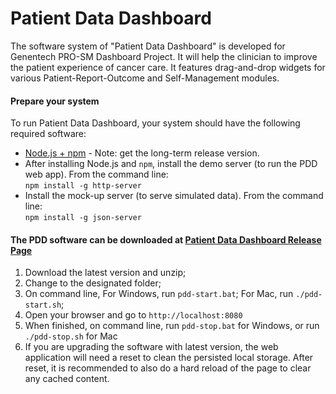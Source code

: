 # Patient Data Dashboard

The software system of "Patient Data Dashboard" is developed for Genentech PRO-SM Dashboard Project. It will help the clinician to improve the patient experience of cancer care. It features drag-and-drop widgets for various Patient-Report-Outcome and Self-Management modules.

#### Prepare your system
To run Patient Data Dashboard, your system should have the following required software:
- [Node.js + npm](https://www.npmjs.com/get-npm) - Note: get the long-term release version.
- After installing Node.js and `npm`, install the demo server (to run the PDD web app). From the command line:  
  `npm install -g http-server`
- Install the mock-up server (to serve simulated data). From the command line:  
    `npm install -g json-server`

#### The PDD software can be downloaded at [Patient Data Dashboard Release Page](https://github.com/kgrid/dashboard/releases)

1. Download the latest version and unzip;
2. Change to the designated folder;
3. On command line,
    For Windows, run `pdd-start.bat`;
    For Mac, run `./pdd-start.sh`;
4. Open your browser and go to `http://localhost:8080`
5. When finished, on command line, run `pdd-stop.bat` for Windows, or run `./pdd-stop.sh` for Mac
6. If you are upgrading the software with latest version, the web application will need a reset to clean the persisted local storage.
After reset, it is recommended to also do a hard reload of the page to clear any cached content.
